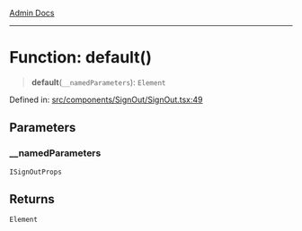[Admin Docs](/)

***

# Function: default()

> **default**(`__namedParameters`): `Element`

Defined in: [src/components/SignOut/SignOut.tsx:49](https://github.com/PalisadoesFoundation/talawa-admin/blob/main/src/components/SignOut/SignOut.tsx#L49)

## Parameters

### \_\_namedParameters

`ISignOutProps`

## Returns

`Element`
